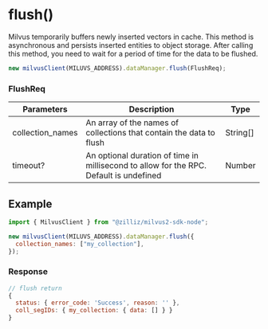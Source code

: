 # flush()

Milvus temporarily buffers newly inserted vectors in cache. This method is asynchronous and persists inserted entities to object storage. After calling this method, you need to wait for a period of time for the data to be flushed.

```javascript
new milvusClient(MILUVS_ADDRESS).dataManager.flush(FlushReq);
```

### FlushReq

| Parameters       | Description                                                                            | Type     |
| ---------------- | -------------------------------------------------------------------------------------- | -------- |
| collection_names | An array of the names of collections that contain the data to flush                    | String[] |
| timeout?         | An optional duration of time in millisecond to allow for the RPC. Default is undefined | Number   |

## Example

```javascript
import { MilvusClient } from "@zilliz/milvus2-sdk-node";

new milvusClient(MILUVS_ADDRESS).dataManager.flush({
  collection_names: ["my_collection"],
});
```

### Response

```javascript
// flush return
{
  status: { error_code: 'Success', reason: '' },
  coll_segIDs: { my_collection: { data: [] } }
}
```
